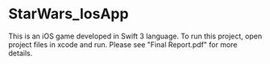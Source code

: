 # StarWars_IosApp
This is an iOS game developed in Swift 3 language.
To run this project, open project files in  xcode and run.
Please see "Final Report.pdf" for more details.
